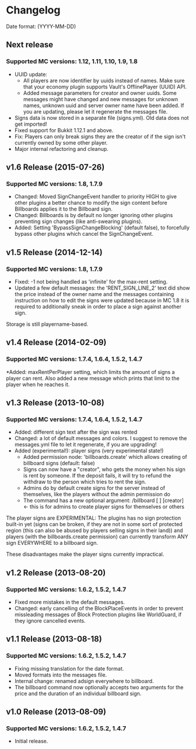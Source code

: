 # Changelog
Date format: (YYYY-MM-DD)  

## Next release
### Supported MC versions: 1.12, 1.11, 1.10, 1.9, 1.8
* UUID update:
  * All players are now identifier by uuids instead of names. Make sure that your economy plugin supports Vault's OfflinePlayer (UUID) API.
  * Added message parameters for creator and owner uuids. Some messages might have changed and new messages for unknown names, unknown uuid and server owner name have been added. If you are updating, please let it regenerate the messages file.
* Signs data is now stored in a separate file (signs.yml). Old data does not get imported!
* Fixed support for Bukkit 1.12.1 and above.
* Fix: Players can only break signs they are the creator of if the sign isn't currently owned by some other player.
* Major internal refactoring and cleanup.

## v1.6 Release (2015-07-26)
### Supported MC versions: 1.8, 1.7.9
* Changed: Moved SignChangeEvent handler to priority HIGH to give other plugins a better chance to modify the sign content before Billboards applies it to the Billboard sign.
* Changed: Billboards is by default no longer ignoring other plugins preventing sign changes (like anti-swearing plugins).
* Added: Setting 'BypassSignChangeBlocking' (default false), to forcefully bypass other plugins which cancel the SignChangeEvent.

## v1.5 Release (2014-12-14)
### Supported MC versions: 1.8, 1.7.9
* Fixed: -1 not being handled as 'infinite' for the max-rent setting.
* Updated a few default messages: the 'RENT_SIGN_LINE_2' text did show the price instead of the owner name and the messages containing instruction on how to edit the signs were updated because in MC 1.8 it is required to additionally sneak in order to place a sign against another sign.

Storage is still playername-based.

## v1.4 Release (2014-02-09)
### Supported MC versions: 1.7.4, 1.6.4, 1.5.2, 1.4.7
*Added: maxRentPerPlayer setting, which limits the amount of signs a player can rent. Also added a new message which prints that limit to the player when he reaches it.

## v1.3 Release (2013-10-08)
### Supported MC versions: 1.7.4, 1.6.4, 1.5.2, 1.4.7
* Added: different sign text after the sign was rented
* Changed: a lot of default messages and colors. I suggest to remove the messages.yml file to let it regenerate, if you are upgrading! 
* Added (experimental!): player signs (very experimental state!)
  * Added permission node: 'billboards.create' which allows creating of billboard signs (default: false)
  * Signs can now have a "creator", who gets the money when his sign is rent by someone. If the deposit fails, it will try to refund the withdraw to the person which tries to rent the sign.
  * Admins do by default create signs for the server instead of themselves, like the players without the admin permission do
  * The command has a new optional argument: /billboard [<price> <duration>] [creator] <- this is for admins to create player signs for themselves or others

The player signs are EXPERIMENTAL: The plugins has no sign protection built-in yet (signs can be broken, if they are not in some sort of protected region (this can also be abused by players selling signs in their land)) and players (with the billboards.create permission) can currently transform ANY sign EVERYWHERE to a billboard sign.

These disadvantages make the player signs currently impractical.

## v1.2 Release (2013-08-20)
### Supported MC versions: 1.6.2, 1.5.2, 1.4.7
* Fixed more mistakes in the default messages.
* Changed: early cancelling of the BlockPlaceEvents in order to prevent missleading messages of Block Protection plugins like WorldGuard, if they ignore cancelled events.

## v1.1 Release (2013-08-18)
### Supported MC versions: 1.6.2, 1.5.2, 1.4.7
* Fixing missing translation for the date format.
* Moved formats into the messages file.
* Internal change: renamed adsign everywhere to billboard.
* The billboard command now optionally accepts two arguments for the price and the duration of an individual billboard sign.

## v1.0 Release (2013-08-09)
### Supported MC versions: 1.6.2, 1.5.2, 1.4.7
* Initial release.
